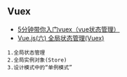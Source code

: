 ## Vuex 
* [5分钟带你入门vuex（vue状态管理）](https://baijiahao.baidu.com/s?id=1618794879569468435&wfr=spider&for=pc)
* [Vue.js(六) 全局状态管理(Vuex)](https://blog.csdn.net/vbirdbest/article/details/85289630)


```
1.全局状态管理
2.全局实例对象(Store)
3.设计模式中的“单例模式”
```
